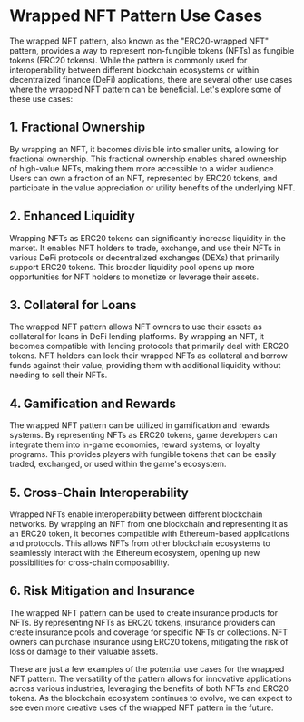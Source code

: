# Wrapped NFT Pattern Use Cases

The wrapped NFT pattern, also known as the "ERC20-wrapped NFT" pattern, provides a way to represent non-fungible tokens (NFTs) as fungible tokens (ERC20 tokens). While the pattern is commonly used for interoperability between different blockchain ecosystems or within decentralized finance (DeFi) applications, there are several other use cases where the wrapped NFT pattern can be beneficial. Let's explore some of these use cases:

## 1. Fractional Ownership

By wrapping an NFT, it becomes divisible into smaller units, allowing for fractional ownership. This fractional ownership enables shared ownership of high-value NFTs, making them more accessible to a wider audience. Users can own a fraction of an NFT, represented by ERC20 tokens, and participate in the value appreciation or utility benefits of the underlying NFT.

## 2. Enhanced Liquidity

Wrapping NFTs as ERC20 tokens can significantly increase liquidity in the market. It enables NFT holders to trade, exchange, and use their NFTs in various DeFi protocols or decentralized exchanges (DEXs) that primarily support ERC20 tokens. This broader liquidity pool opens up more opportunities for NFT holders to monetize or leverage their assets.

## 3. Collateral for Loans

The wrapped NFT pattern allows NFT owners to use their assets as collateral for loans in DeFi lending platforms. By wrapping an NFT, it becomes compatible with lending protocols that primarily deal with ERC20 tokens. NFT holders can lock their wrapped NFTs as collateral and borrow funds against their value, providing them with additional liquidity without needing to sell their NFTs.

## 4. Gamification and Rewards

The wrapped NFT pattern can be utilized in gamification and rewards systems. By representing NFTs as ERC20 tokens, game developers can integrate them into in-game economies, reward systems, or loyalty programs. This provides players with fungible tokens that can be easily traded, exchanged, or used within the game's ecosystem.

## 5. Cross-Chain Interoperability

Wrapped NFTs enable interoperability between different blockchain networks. By wrapping an NFT from one blockchain and representing it as an ERC20 token, it becomes compatible with Ethereum-based applications and protocols. This allows NFTs from other blockchain ecosystems to seamlessly interact with the Ethereum ecosystem, opening up new possibilities for cross-chain composability.

## 6. Risk Mitigation and Insurance

The wrapped NFT pattern can be used to create insurance products for NFTs. By representing NFTs as ERC20 tokens, insurance providers can create insurance pools and coverage for specific NFTs or collections. NFT owners can purchase insurance using ERC20 tokens, mitigating the risk of loss or damage to their valuable assets.

These are just a few examples of the potential use cases for the wrapped NFT pattern. The versatility of the pattern allows for innovative applications across various industries, leveraging the benefits of both NFTs and ERC20 tokens. As the blockchain ecosystem continues to evolve, we can expect to see even more creative uses of the wrapped NFT pattern in the future.
